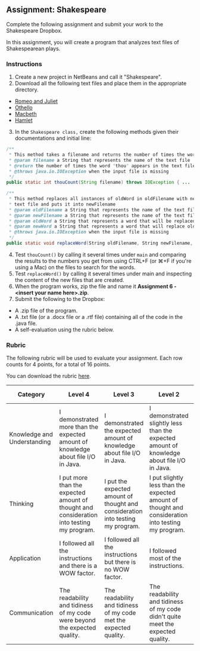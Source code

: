 ## Assignment: Shakespeare

Complete the following assignment and submit your work to the Shakespeare Dropbox.

In this assignment, you will create a program that analyzes text files of Shakespearean plays.

### Instructions

1. Create a new project in NetBeans and call it "Shakespeare".
2. Download all the following text files and place them in the appropriate directory.
  * [Romeo and Juliet](../Java_Projects/romeoAndJulist.txt)
  * [Othello](../Java_Projects/othello.txt)
  * [Macbeth](../Java_Projects/macbeth.txt)
  * [Hamlet](../Java_Projects/hanlet.txt)
3. In the `Shakespeare class,` create the following methods given their documentations and initial line:
```java
/**
 * This method takes a filename and returns the number of times the word "thou" appears in it
 * @param filename a String that represents the name of the text file
 * @return the number of times the word "thou" appears in the text file 
 * @throws java.io.IOException when the input file is missing
 */
public static int thouCount(String filename) throws IOException { ...
```
```java
/**
 * This method replaces all instances of oldWord in oldFilename with newWord in the
 * text file and puts it into newFilename
 * @param oldFilename a String that represents the name of the text file that will be read
 * @param newFilename a String that represents the name of the text file will be written to
 * @param oldWord a String that represents a word that will be replaced
 * @param newWord a String that represents a word that will replace oldWord
 * @throws java.io.IOException when the input file is missing
 */
public static void replaceWord(String oldFilename, String newFilename, String oldWord, String newWord) throws IOException { ...
```
4. Test `thouCount()` by calling it several times under `main` and comparing the results to the numbers you get from using CTRL+F (or ⌘+F if you're using a Mac) on the files to search for the words.
5. Test `replaceWord()` by calling it several times under main and inspecting the content of the new files that are created.
6. When the program works, zip the file and name it **Assignment 6 - \<insert your name here>.zip**.
7. Submit the following to the Dropbox:
  * A .zip file of the program.
  * A .txt file (or a .docx file or a .rtf file) containing all of the code in the .java file.
  * A self-evaluation using the rubric below. 


### Rubric

The following rubric will be used to evaluate your assignment. Each row counts for 4 points, for a total of 16 points. 

You can download the rubric [here](https://docs.google.com/document/d/1vQioLAY71q17v_1i62vbgRaQtkDutPZ6qX3zIZ5WXQo/edit?usp=sharing).

| Category | Level 4 | Level 3 | Level 2 | Level 1 | Below Level 1 |
| --- | --- | --- | --- | --- | --- |
| Knowledge and Understanding  | I demonstrated more than the expected amount of knowledge about file I/O in Java.  | I demonstrated the expected amount of knowledge about file I/O in Java.  | I demonstrated slightly less than the expected amount of knowledge about file I/O in Java.  | I demonstrated a small amount of knowledge about file I/O in Java.  | I demonstrated no knowledge about file I/O in Java. |
| Thinking | I put more than the expected amount of thought and consideration into testing my program. | I put the expected amount of thought and consideration into testing my program. | I put slightly less than the expected amount of thought and consideration into testing my program. | I put a small amount of thought and consideration into testing my program. | I put no thought and consideration into the testing my program. |
| Application | I followed all the instructions and there is a WOW factor. | I followed all the instructions but there is no WOW factor. | I followed most of the instructions. | I followed some of the instructions. | I followed none of the instructions. |
| Communication | The readability and tidiness of my code were beyond the expected quality. | The readability and tidiness of my code met the expected quality. | The readability and tidiness of my code didn't quite meet the expected quality. | The readability and tidiness of my code were far below the expected quality. | My code was not readable nor tidy at all. |
